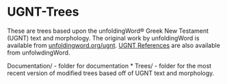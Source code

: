 # UGNT-Trees
These are trees based upon the unfoldingWord® Greek New Testament (UGNT) text and morphology. The original work by unfoldingWord is available from [unfoldingword.org/ugnt](https://www.unfoldingword.org/ugnt). [UGNT References](https://www.unfoldingword.org/for-translators/content#UGNT) are also available from unfolwdingWord.

Documentation/ - folder for documentation
  * 
Trees/ - folder for the most recent version of modified trees based off of UGNT text and morphology. 
